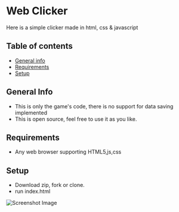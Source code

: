 # Web Clicker
Here is a simple clicker made in html, css &amp; javascript

## Table of contents
* [General info](#general-info)
* [Requirements](#requirements)
* [Setup](#setup)

## General Info
* This is only the game's code, there is no support for data saving implemented
* This is open source, feel free to use it as you like.

## Requirements
* Any web browser supporting HTML5,js,css

## Setup
* Download zip, fork or clone.
* run index.html


![Screenshot Image](https://github.com/MykleCode/web-clicker/img/screenshot.png)
